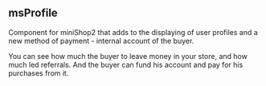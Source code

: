 ## msProfile

Component for miniShop2 that adds to the displaying of user profiles and a new method of payment - internal account of the buyer.

You can see how much the buyer to leave money in your store, and how much led referrals.
And the buyer can fund his account and pay for his purchases from it.